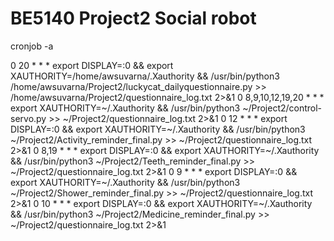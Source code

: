 # BE5140 Project2 Social robot

cronjob -a

0 20 * * * export DISPLAY=:0 && export XAUTHORITY=/home/awsuvarna/.Xauthority && /usr/bin/python3 /home/awsuvarna/Project2/luckycat_dailyquestionnaire.py >> /home/awsuvarna/Project2/questionnaire_log.txt 2>&1
0 8,9,10,12,19,20 * * * export XAUTHORITY=~/.Xauthority && /usr/bin/python3 ~/Project2/control-servo.py >> ~/Project2/questionnaire_log.txt 2>&1
0 12 * * * export DISPLAY=:0 && export XAUTHORITY=~/.Xauthority && /usr/bin/python3 ~/Project2/Activity_reminder_final.py >> ~/Project2/questionnaire_log.txt 2>&1
0 8,19 * * * export DISPLAY=:0 && export XAUTHORITY=~/.Xauthority && /usr/bin/python3 ~/Project2/Teeth_reminder_final.py >> ~/Project2/questionnaire_log.txt 2>&1
0 9 * * * export DISPLAY=:0 && export XAUTHORITY=~/.Xauthority && /usr/bin/python3 ~/Project2/Shower_reminder_final.py >> ~/Project2/questionnaire_log.txt 2>&1
0 10 * * * export DISPLAY=:0 && export XAUTHORITY=~/.Xauthority && /usr/bin/python3 ~/Project2/Medicine_reminder_final.py >> ~/Project2/questionnaire_log.txt 2>&1
